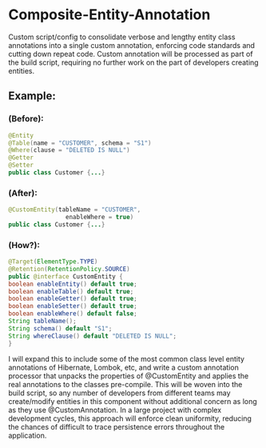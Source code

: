 # Composite-Entity-Annotation
Custom script/config to consolidate verbose and lengthy entity class annotations into a single custom annotation, enforcing code standards and cutting down repeat code. Custom annotation will be processed as part of the build script, requiring no further work on the part of developers creating entities. 
## Example:

### (Before):

```java
@Entity
@Table(name = "CUSTOMER", schema = "S1")
@Where(clause = "DELETED IS NULL")
@Getter
@Setter
public class Customer {...}
```

### (After):

```java
@CustomEntity(tableName = "CUSTOMER", 
                enableWhere = true)
public class Customer {...}
```

### (How?):

```java
@Target(ElementType.TYPE)
@Retention(RetentionPolicy.SOURCE)
public @interface CustomEntity {
boolean enableEntity() default true;
boolean enableTable() default true;
boolean enableGetter() default true;
boolean enableSetter() default true;
boolean enableWhere() default false;
String tableName();
String schema() default "S1";
String whereClause() default "DELETED IS NULL";
}
```

<p>I will expand this to include some of the most common class level entity annotations of Hibernate, Lombok, etc, and write a custom annotation processor that unpacks the properties of @CustomEntity and applies the real annotations to the classes pre-compile. 
This will be woven into the build script, so any number of developers from different teams may create/modify entities in this component without additional concern as long as they use @CustomAnnotation. In a large project with complex development cycles, this approach will enforce clean uniformity, reducing the chances of difficult to trace persistence errors throughout the application.</p>
